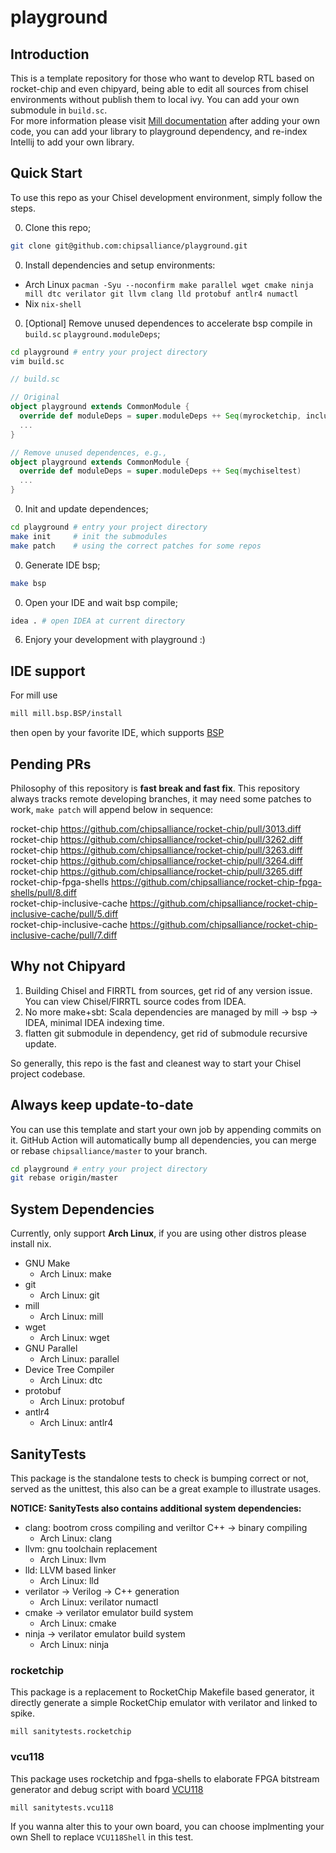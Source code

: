 # playground

## Introduction
This is a template repository for those who want to develop RTL based on rocket-chip and even chipyard, being able to edit all sources from chisel environments without publish them to local ivy.
You can add your own submodule in `build.sc`.  
For more information please visit [Mill documentation](https://com-lihaoyi.github.io/mill/mill/Intro_to_Mill.html)
after adding your own code, you can add your library to playground dependency, and re-index Intellij to add your own library.

## Quick Start

To use this repo as your Chisel development environment, simply follow the steps.

0. Clone this repo;

```bash
git clone git@github.com:chipsalliance/playground.git
```

0. Install dependencies and setup environments:
- Arch Linux `pacman -Syu --noconfirm make parallel wget cmake ninja mill dtc verilator git llvm clang lld protobuf antlr4 numactl`
- Nix `nix-shell`

0. [Optional] Remove unused dependences to accelerate bsp compile in `build.sc` `playground.moduleDeps`;

```bash
cd playground # entry your project directory
vim build.sc
```

```scala
// build.sc

// Original
object playground extends CommonModule {
  override def moduleDeps = super.moduleDeps ++ Seq(myrocketchip, inclusivecache, blocks, rocketdsputils, shells, firesim, boom, chipyard, chipyard.fpga, chipyard.utilities, mychiseltest)
  ...
}

// Remove unused dependences, e.g.,
object playground extends CommonModule {
  override def moduleDeps = super.moduleDeps ++ Seq(mychiseltest)
  ...
}
```


0. Init and update dependences;

```bash
cd playground # entry your project directory
make init     # init the submodules
make patch    # using the correct patches for some repos
```


0. Generate IDE bsp;

```bash
make bsp
```


0. Open your IDE and wait bsp compile;

```bash
idea . # open IDEA at current directory
```
06. Enjory your development with playground :)

## IDE support
For mill use
```bash
mill mill.bsp.BSP/install
```
then open by your favorite IDE, which supports [BSP](https://build-server-protocol.github.io/) 

## Pending PRs
Philosophy of this repository is **fast break and fast fix**.
This repository always tracks remote developing branches, it may need some patches to work, `make patch` will append below in sequence:
<!-- BEGIN-PATCH -->
rocket-chip https://github.com/chipsalliance/rocket-chip/pull/3013.diff  
rocket-chip https://github.com/chipsalliance/rocket-chip/pull/3262.diff  
rocket-chip https://github.com/chipsalliance/rocket-chip/pull/3263.diff  
rocket-chip https://github.com/chipsalliance/rocket-chip/pull/3264.diff  
rocket-chip https://github.com/chipsalliance/rocket-chip/pull/3265.diff  
rocket-chip-fpga-shells https://github.com/chipsalliance/rocket-chip-fpga-shells/pull/8.diff  
rocket-chip-inclusive-cache https://github.com/chipsalliance/rocket-chip-inclusive-cache/pull/5.diff  
rocket-chip-inclusive-cache https://github.com/chipsalliance/rocket-chip-inclusive-cache/pull/7.diff  
<!-- END-PATCH -->

## Why not Chipyard

1. Building Chisel and FIRRTL from sources, get rid of any version issue. You can view Chisel/FIRRTL source codes from IDEA.
1. No more make+sbt: Scala dependencies are managed by mill -> bsp -> IDEA, minimal IDEA indexing time.
1. flatten git submodule in dependency, get rid of submodule recursive update.

So generally, this repo is the fast and cleanest way to start your Chisel project codebase.

## Always keep update-to-date
You can use this template and start your own job by appending commits on it. GitHub Action will automatically bump all dependencies, you can merge or rebase `chipsalliance/master` to your branch.

```bash
cd playground # entry your project directory
git rebase origin/master
```

## System Dependencies
Currently, only support **Arch Linux**, if you are using other distros please install nix.

* GNU Make
  - Arch Linux: make
* git
  - Arch Linux: git
* mill
  - Arch Linux: mill
* wget
  - Arch Linux: wget
* GNU Parallel
  - Arch Linux: parallel
* Device Tree Compiler
  - Arch Linux: dtc
* protobuf
  - Arch Linux: protobuf
* antlr4
  - Arch Linux: antlr4

## SanityTests
This package is the standalone tests to check is bumping correct or not, served as the unittest, this also can be a great example to illustrate usages.

**NOTICE: SanityTests also contains additional system dependencies:**
* clang: bootrom cross compiling and veriltor C++ -> binary compiling
  - Arch Linux: clang
* llvm: gnu toolchain replacement 
  - Arch Linux: llvm
* lld: LLVM based linker
  - Arch Linux: lld
* verilator -> Verilog -> C++ generation
  - Arch Linux: verilator numactl
* cmake -> verilator emulator build system
  - Arch Linux: cmake
* ninja -> verilator emulator build system
  - Arch Linux: ninja

### rocketchip
This package is a replacement to RocketChip Makefile based generator, it directly generate a simple RocketChip emulator with verilator and linked to spike. 
```
mill sanitytests.rocketchip
```

### vcu118
This package uses rocketchip and fpga-shells to elaborate FPGA bitstream generator and debug script with board [VCU118](https://www.xilinx.com/products/boards-and-kits/vcu118.html)
```
mill sanitytests.vcu118
```
If you wanna alter this to your own board, you can choose implmenting your own Shell to replace `VCU118Shell` in this test.
